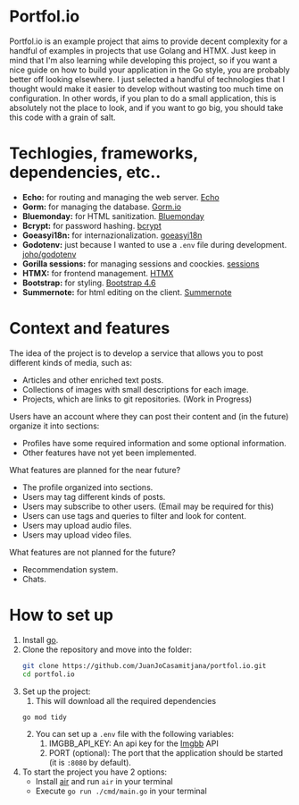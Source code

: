 # Portfol\.io

Portfol\.io is an example project that aims to provide decent complexity for a handful of examples in projects that use Golang and HTMX. Just keep in mind that I'm also learning while developing this project, so if you want a nice guide on how to build your application in the Go style, you are probably better off looking elsewhere. I just selected a handful of technologies that I thought would make it easier to develop without wasting too much time on configuration. In other words, if you plan to do a small application, this is absolutely not the place to look, and if you want to go big, you should take this code with a grain of salt.

# Techlogies, frameworks, dependencies, etc..

* **Echo:** for routing and managing the web server. [Echo](https://echo.labstack.com/)
* **Gorm:** for managing the database. [Gorm\.io](https://gorm.io/)
* **Bluemonday:** for HTML sanitization. [Bluemonday](https://github.com/microcosm-cc/bluemonday)
* **Bcrypt:** for password hashing. [bcrypt](https://pkg.go.dev/golang.org/x/crypto/bcrypt)
* **Goeasyi18n:** for internazionalization. [goeasyi18n](https://github.com/eduardolat/goeasyi18n?tab=readme-ov-file)
* **Godotenv:** just because I wanted to use a `.env` file during development. [joho/godotenv](github.com/joho/godotenv)
* **Gorilla sessions:** for managing sessions and coockies. [sessions](https://github.com/gorilla/sessions)
* **HTMX:** for frontend management. [HTMX](https://htmx.org/)
* **Bootstrap:** for styling. [Bootstrap 4.6](https://getbootstrap.com/docs/4.6/getting-started/introduction/)
* **Summernote:** for html editing on the client. [Summernote](https://summernote.org/)

# Context and features

The idea of the project is to develop a service that allows you to post different kinds of media, such as:
* Articles and other enriched text posts.
* Collections of images with small descriptions for each image.
* Projects, which are links to git repositories. (Work in Progress)

Users have an account where they can post their content and (in the future) organize it into sections:
* Profiles have some required information and some optional information.
* Other features have not yet been implemented.

What features are planned for the near future?

* The profile organized into sections.
* Users may tag different kinds of posts.
* Users may subscribe to other users. (Email may be required for this)
* Users can use tags and queries to filter and look for content.
* Users may upload audio files.
* Users may upload video files.

What features are not planned for the future?

* Recommendation system.
* Chats.


# How to set up
1. Install [go](https://go.dev/).
2. Clone the repository and move into the folder:
    ```bash
    git clone https://github.com/JuanJoCasamitjana/portfol.io.git
    cd portfol.io
    ```
3. Set up the project:
   1. This will download all the required dependencies
   ```bash
   go mod tidy
   ```
   2. You can set up a `.env` file with the following variables:
      1. IMGBB_API_KEY: An api key for the [Imgbb](https://imgbb.com) API
      2. PORT (optional): The port that the application should be started (it is `:8080` by default).
4. To start the project you have 2 options:
   * Install [air](https://github.com/cosmtrek/air) and run `air` in your terminal 
   * Execute `go run ./cmd/main.go` in your terminal


